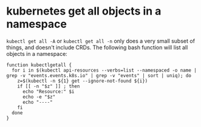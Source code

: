 # kubernetes get all objects in a namespace

`kubectl get all -A` or `kubectl get all -n` only does a very small subset of things, and doesn't include CRDs.  The following
bash function will list all objects in a namespace:

```
function kubectlgetall {
  for i in $(kubectl api-resources --verbs=list --namespaced -o name | grep -v "events.events.k8s.io" | grep -v "events" | sort | uniq); do
    z=$(kubectl -n ${1} get --ignore-not-found ${i})
    if [[ -n "$z" ]] ; then
      echo "Resource:" $i
      echo -e "$z"
      echo "----"
    fi
  done
}
```
